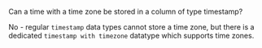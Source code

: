Can a time with a time zone be stored in a column of type timestamp?

No - regular `timestamp` data types cannot store a time zone, but there is a
dedicated `timestamp with timezone` datatype which supports time zones.
